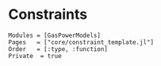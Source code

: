 # Constraints

```@autodocs
Modules = [GasPowerModels]
Pages   = ["core/constraint_template.jl"]
Order   = [:type, :function]
Private  = true
```

